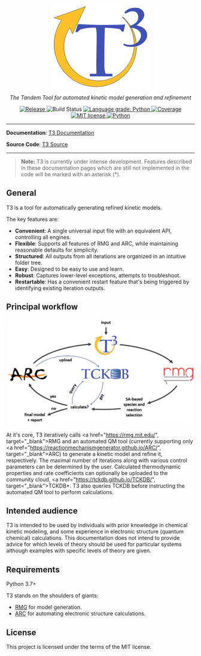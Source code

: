 <p align="center">
  <a href="https://reactionmechanismgenerator.github.io/T3/">
  <img src="T3_logo_small.gif" alt="T3"></a>
</p>
<p align="center">
    <em>The Tandem Tool for automated kinetic model generation and refinement</em>
</p>
<p align="center">
<a href="https://github.com/ReactionMechanismGenerator/T3/releases" target="_blank">
    <img src="https://img.shields.io/badge/version-0.1.0-blue.svg" alt="Release">
</a>
<img src="https://github.com/ReactionMechanismGenerator/T3/actions/workflows/cont_int.yml/badge.svg" alt="Build Status">
<a href="https://lgtm.com/projects/g/ReactionMechanismGenerator/T3/context:python" target="_blank">
    <img src="https://img.shields.io/lgtm/grade/python/g/ReactionMechanismGenerator/T3.svg?logo=lgtm&logoWidth=18" alt="Language grade: Python">
</a>
<a href="https://codecov.io/gh/ReactionMechanismGenerator/T3" target="_blank">
    <img src="https://codecov.io/gh/ReactionMechanismGenerator/T3/branch/main/graph/badge.svg" alt="Coverage">
</a>
<a href="http://opensource.org/licenses/MIT" target="_blank">
    <img src="http://img.shields.io/badge/license-MIT-brightgreen.svg" alt="MIT license">
</a>
<a href="https://www.python.org/" target="_blank">
    <img src="https://img.shields.io/badge/Python-3.7+-blue.svg" alt="Python">
</a>
</p>

---

**Documentation**: [T3 Documentation](https://reactionmechanismgenerator.github.io/T3/)


**Source Code**: [T3 Source](https://github.com/ReactionMechanismGenerator/T3)

---

> **Note:**
    T3 is currently under intense development.
    Features described in these documentation pages
    which are still not implemented in the code will
    be marked with an asterisk (*).

## General

T3 is a tool for automatically generating refined kinetic models.

The key features are:

* **Convenient**: A single universal input file with an equivalent API,
  controlling all engines.
* **Flexible**: Supports all features of RMG and ARC, while maintaining
  reasonable defaults for simplicity.
* **Structured**: All outputs from all iterations are organized in an
  intuitive folder tree.
* **Easy**: Designed to be easy to use and learn.
* **Robust**: Captures lower-level exceptions, attempts to troubleshoot.
* **Restartable**: Has a convenient restart feature that's being triggered
  by identifying existing iteration outputs.

## Principal workflow

<p align="center">
  <img src="T3-circle.gif" alt="T3 scheme">
</p>

At it's core, T3 iteratively calls
<a href="https://rmg.mit.edu/", target="_blank">RMG</a>
and an automated QM tool
(currently supporting only
<a href="https://reactionmechanismgenerator.github.io/ARC/", target="_blank">ARC</a>)
to generate a kinetic model and refine it, respectively.
The maximal number of iterations along with various control parameters
can be determined by the user.
Calculated thermodynamic properties and rate coefficients can optionally
be uploaded to the community cloud,
<a href="https://tckdb.github.io/TCKDB/", target="_blank">TCKDB</a>*.
T3 also queries TCKDB before instructing the automated QM tool to perform calculations.

## Intended audience

T3 is intended to be used by individuals with prior knowledge in chemical kinetic modeling,
and some experience in electronic structure (quantum chemical) calculations.
This documentation does not intend to provide advice for which levels of theory
should be used for particular systems although examples with specific levels of theory
are given.

## Requirements

Python 3.7+

T3 stands on the shoulders of giants:

* <a href="https://rmg.mit.edu/" class="external-link" target="_blank">RMG</a> for model generation.
* <a href="https://reactionmechanismgenerator.github.io/ARC/" class="external-link" target="_blank">ARC</a>
for automating electronic structure calculations.

## License

This project is licensed under the terms of the MIT license.
